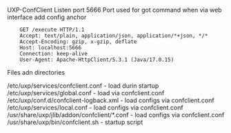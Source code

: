 UXP-ConfClient 
Listen port 5666
    Port used for got command when via web interface add config anchor
        

        GET /execute HTTP/1.1
        Accept: text/plain, application/json, application/*+json, */*
        Accept-Encoding: gzip, x-gzip, deflate
        Host: localhost:5666
        Connection: keep-alive
        User-Agent: Apache-HttpClient/5.3.1 (Java/17.0.15)

Files adn directories 

/etc/uxp/services/confclient.conf - load durin startup 
/etc/uxp/services/global.conf - load via confclient.conf
/etc/uxp/conf.d/confclient-logback.xml - load configs via confclient.conf
/etc/uxp/services/local.conf  - load configs via confclient.conf
/usr/share/uxp/jlib/addon/confclient/*.conf - load configs via confclient.conf
/usr/share/uxp/bin/confclient.sh - startup script

